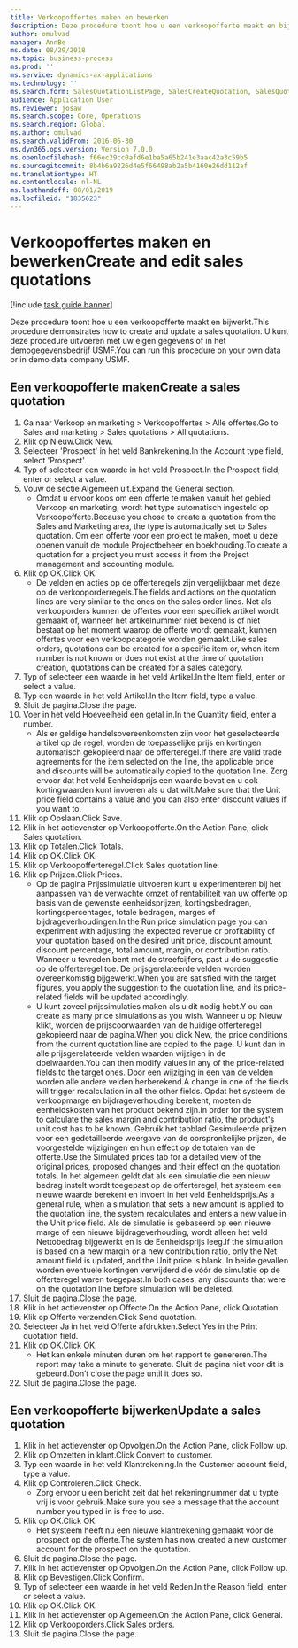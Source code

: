 ```yaml
---
title: Verkoopoffertes maken en bewerken
description: Deze procedure toont hoe u een verkoopofferte maakt en bijwerkt.
author: omulvad
manager: AnnBe
ms.date: 08/29/2018
ms.topic: business-process
ms.prod: ''
ms.service: dynamics-ax-applications
ms.technology: ''
ms.search.form: SalesQuotationListPage, SalesCreateQuotation, SalesQuotationTable, SalesQuotationTotals, SalesQuotationPriceSimulation, SalesQuotationEditLines, SrsReportViewerForm, smmSetNumSeqIfManual, CustTable, SalesTable
audience: Application User
ms.reviewer: josaw
ms.search.scope: Core, Operations
ms.search.region: Global
ms.author: omulvad
ms.search.validFrom: 2016-06-30
ms.dyn365.ops.version: Version 7.0.0
ms.openlocfilehash: f66ec29cc0afd6e1ba5a65b241e3aac42a3c59b5
ms.sourcegitcommit: 8b4b6a9226d4e5f66498ab2a5b4160e26dd112af
ms.translationtype: HT
ms.contentlocale: nl-NL
ms.lasthandoff: 08/01/2019
ms.locfileid: "1835623"
---
```

# <a name="create-and-edit-sales-quotations"></a><span data-ttu-id="c9662-103">Verkoopoffertes maken en bewerken</span><span class="sxs-lookup"><span data-stu-id="c9662-103">Create and edit sales quotations</span></span>

[!include [task guide banner](../../includes/task-guide-banner.md)]

<span data-ttu-id="c9662-104">Deze procedure toont hoe u een verkoopofferte maakt en bijwerkt.</span><span class="sxs-lookup"><span data-stu-id="c9662-104">This procedure demonstrates how to create and update a sales quotation.</span></span> <span data-ttu-id="c9662-105">U kunt deze procedure uitvoeren met uw eigen gegevens of in het demogegevensbedrijf USMF.</span><span class="sxs-lookup"><span data-stu-id="c9662-105">You can run this procedure on your own data or in demo data company USMF.</span></span>


## <a name="create-a-sales-quotation"></a><span data-ttu-id="c9662-106">Een verkoopofferte maken</span><span class="sxs-lookup"><span data-stu-id="c9662-106">Create a sales quotation</span></span>
1. <span data-ttu-id="c9662-107">Ga naar Verkoop en marketing > Verkoopoffertes > Alle offertes.</span><span class="sxs-lookup"><span data-stu-id="c9662-107">Go to Sales and marketing > Sales quotations > All quotations.</span></span>
2. <span data-ttu-id="c9662-108">Klik op Nieuw.</span><span class="sxs-lookup"><span data-stu-id="c9662-108">Click New.</span></span>
3. <span data-ttu-id="c9662-109">Selecteer 'Prospect' in het veld Bankrekening.</span><span class="sxs-lookup"><span data-stu-id="c9662-109">In the Account type field, select 'Prospect'.</span></span>
4. <span data-ttu-id="c9662-110">Typ of selecteer een waarde in het veld Prospect.</span><span class="sxs-lookup"><span data-stu-id="c9662-110">In the Prospect field, enter or select a value.</span></span>
5. <span data-ttu-id="c9662-111">Vouw de sectie Algemeen uit.</span><span class="sxs-lookup"><span data-stu-id="c9662-111">Expand the General section.</span></span>
    * <span data-ttu-id="c9662-112">Omdat u ervoor koos om een offerte te maken vanuit het gebied Verkoop en marketing, wordt het type automatisch ingesteld op Verkoopofferte.</span><span class="sxs-lookup"><span data-stu-id="c9662-112">Because you chose to create a quotation from the Sales and Marketing area, the type is automatically set to Sales quotation.</span></span> <span data-ttu-id="c9662-113">Om een offerte voor een project te maken, moet u deze openen vanuit de module Projectbeheer en boekhouding.</span><span class="sxs-lookup"><span data-stu-id="c9662-113">To create a quotation for a project you must access it from the Project management and accounting module.</span></span>   
6. <span data-ttu-id="c9662-114">Klik op OK.</span><span class="sxs-lookup"><span data-stu-id="c9662-114">Click OK.</span></span>
    * <span data-ttu-id="c9662-115">De velden en acties op de offerteregels zijn vergelijkbaar met deze op de verkooporderregels.</span><span class="sxs-lookup"><span data-stu-id="c9662-115">The fields and actions on the quotation lines are very similar to the ones on the sales order lines.</span></span>   <span data-ttu-id="c9662-116">Net als verkooporders kunnen de offertes voor een specifiek artikel wordt gemaakt of, wanneer het artikelnummer niet bekend is of niet bestaat op het moment waarop de offerte wordt gemaakt, kunnen offertes voor een verkoopcategorie worden gemaakt.</span><span class="sxs-lookup"><span data-stu-id="c9662-116">Like sales orders, quotations can be created for a specific item or, when item number is not known or does not exist at the time of quotation creation, quotations can be created for a sales category.</span></span>  
7. <span data-ttu-id="c9662-117">Typ of selecteer een waarde in het veld Artikel.</span><span class="sxs-lookup"><span data-stu-id="c9662-117">In the Item field, enter or select a value.</span></span>
8. <span data-ttu-id="c9662-118">Typ een waarde in het veld Artikel.</span><span class="sxs-lookup"><span data-stu-id="c9662-118">In the Item field, type a value.</span></span>
9. <span data-ttu-id="c9662-119">Sluit de pagina.</span><span class="sxs-lookup"><span data-stu-id="c9662-119">Close the page.</span></span>
10. <span data-ttu-id="c9662-120">Voer in het veld Hoeveelheid een getal in.</span><span class="sxs-lookup"><span data-stu-id="c9662-120">In the Quantity field, enter a number.</span></span>
    * <span data-ttu-id="c9662-121">Als er geldige handelsovereenkomsten zijn voor het geselecteerde artikel op de regel, worden de toepasselijke prijs en kortingen automatisch gekopieerd naar de offerteregel.</span><span class="sxs-lookup"><span data-stu-id="c9662-121">If there are valid trade agreements for the item selected on the line, the applicable price and discounts will be automatically copied to the quotation line.</span></span> <span data-ttu-id="c9662-122">Zorg ervoor dat het veld Eenheidsprijs een waarde bevat en u ook kortingwaarden kunt invoeren als u dat wilt.</span><span class="sxs-lookup"><span data-stu-id="c9662-122">Make sure that the Unit price field contains a value and you can also enter discount values if you want to.</span></span>  
11. <span data-ttu-id="c9662-123">Klik op Opslaan.</span><span class="sxs-lookup"><span data-stu-id="c9662-123">Click Save.</span></span>
12. <span data-ttu-id="c9662-124">Klik in het actievenster op Verkoopofferte.</span><span class="sxs-lookup"><span data-stu-id="c9662-124">On the Action Pane, click Sales quotation.</span></span>
13. <span data-ttu-id="c9662-125">Klik op Totalen.</span><span class="sxs-lookup"><span data-stu-id="c9662-125">Click Totals.</span></span>
14. <span data-ttu-id="c9662-126">Klik op OK.</span><span class="sxs-lookup"><span data-stu-id="c9662-126">Click OK.</span></span>
15. <span data-ttu-id="c9662-127">Klik op Verkoopofferteregel.</span><span class="sxs-lookup"><span data-stu-id="c9662-127">Click Sales quotation line.</span></span>
16. <span data-ttu-id="c9662-128">Klik op Prijzen.</span><span class="sxs-lookup"><span data-stu-id="c9662-128">Click Prices.</span></span>
    * <span data-ttu-id="c9662-129">Op de pagina Prijssimulatie uitvoeren kunt u experimenteren bij het aanpassen van de verwachte omzet of rentabiliteit van uw offerte op basis van de gewenste eenheidsprijzen, kortingsbedragen, kortingspercentages, totale bedragen, marges of bijdrageverhoudingen.</span><span class="sxs-lookup"><span data-stu-id="c9662-129">In the Run price simulation page you can experiment with adjusting the expected revenue or profitability of your quotation based on the desired unit price, discount amount, discount percentage, total amount, margin, or contribution ratio.</span></span>   <span data-ttu-id="c9662-130">Wanneer u tevreden bent met de streefcijfers, past u de suggestie op de offerteregel toe. De prijsgerelateerde velden worden overeenkomstig bijgewerkt.</span><span class="sxs-lookup"><span data-stu-id="c9662-130">When you are satisfied with the target figures, you apply the suggestion to the quotation line, and its price-related fields will be updated accordingly.</span></span>  
    * <span data-ttu-id="c9662-131">U kunt zoveel prijssimulaties maken als u dit nodig hebt.</span><span class="sxs-lookup"><span data-stu-id="c9662-131">Y ou can create as many price simulations as you wish.</span></span> <span data-ttu-id="c9662-132">Wanneer u op Nieuw klikt, worden de prijscoorwaarden van de huidige offerteregel gekopieerd naar de pagina.</span><span class="sxs-lookup"><span data-stu-id="c9662-132">When you click New, the price conditions from the current quotation line are copied to the page.</span></span> <span data-ttu-id="c9662-133">U kunt dan in alle prijsgerelateerde velden waarden wijzigen in de doelwaarden.</span><span class="sxs-lookup"><span data-stu-id="c9662-133">You can then modify values in any of the price-related fields to the target ones.</span></span> <span data-ttu-id="c9662-134">Door een wijziging in een van de velden worden alle andere velden herberekend.</span><span class="sxs-lookup"><span data-stu-id="c9662-134">A change in one of the fields will trigger recalculation in all the other fields.</span></span> <span data-ttu-id="c9662-135">Opdat het systeem de verkoopmarge en bijdrageverhouding berekent, moeten de eenheidskosten van het product bekend zijn.</span><span class="sxs-lookup"><span data-stu-id="c9662-135">In order for the system to calculate the sales margin and contribution ratio, the product's unit cost has to be known.</span></span> <span data-ttu-id="c9662-136">Gebruik het tabblad Gesimuleerde prijzen voor een gedetailleerde weergave van de oorspronkelijke prijzen, de voorgestelde wijzigingen en hun effect op de totalen van de offerte.</span><span class="sxs-lookup"><span data-stu-id="c9662-136">Use the Simulated prices tab for a detailed view of the original prices, proposed changes and their effect on the quotation totals.</span></span>   <span data-ttu-id="c9662-137">In het algemeen geldt dat als een simulatie die een nieuw bedrag instelt wordt toegepast op de offerteregel, het systeem een nieuwe waarde berekent en invoert in het veld Eenheidsprijs.</span><span class="sxs-lookup"><span data-stu-id="c9662-137">As a general rule, when a simulation that sets a new amount is applied to the quotation line, the system recalculates and enters a new value in the Unit price field.</span></span> <span data-ttu-id="c9662-138">Als de simulatie is gebaseerd op een nieuwe marge of een nieuwe bijdrageverhouding, wordt alleen het veld Nettobedrag bijgewerkt en is de Eenheidsprijs leeg.</span><span class="sxs-lookup"><span data-stu-id="c9662-138">If the simulation is based on a new margin or a new contribution ratio, only the Net amount field is updated, and the Unit price is blank.</span></span> <span data-ttu-id="c9662-139">In beide gevallen worden eventuele kortingen verwijderd die vóór de simulatie op de offerteregel waren toegepast.</span><span class="sxs-lookup"><span data-stu-id="c9662-139">In both cases, any discounts that were on the quotation line before simulation will be deleted.</span></span>  
17. <span data-ttu-id="c9662-140">Sluit de pagina.</span><span class="sxs-lookup"><span data-stu-id="c9662-140">Close the page.</span></span>
18. <span data-ttu-id="c9662-141">Klik in het actievenster op Offecte.</span><span class="sxs-lookup"><span data-stu-id="c9662-141">On the Action Pane, click Quotation.</span></span>
19. <span data-ttu-id="c9662-142">Klik op Offerte verzenden.</span><span class="sxs-lookup"><span data-stu-id="c9662-142">Click Send quotation.</span></span>
20. <span data-ttu-id="c9662-143">Selecteer Ja in het veld Offerte afdrukken.</span><span class="sxs-lookup"><span data-stu-id="c9662-143">Select Yes in the Print quotation field.</span></span>
21. <span data-ttu-id="c9662-144">Klik op OK.</span><span class="sxs-lookup"><span data-stu-id="c9662-144">Click OK.</span></span>
    * <span data-ttu-id="c9662-145">Het kan enkele minuten duren om het rapport te genereren.</span><span class="sxs-lookup"><span data-stu-id="c9662-145">The report may take a minute to generate.</span></span> <span data-ttu-id="c9662-146">Sluit de pagina niet voor dit is gebeurd.</span><span class="sxs-lookup"><span data-stu-id="c9662-146">Don’t close the page until it does so.</span></span>  
22. <span data-ttu-id="c9662-147">Sluit de pagina.</span><span class="sxs-lookup"><span data-stu-id="c9662-147">Close the page.</span></span>

## <a name="update-a-sales-quotation"></a><span data-ttu-id="c9662-148">Een verkoopofferte bijwerken</span><span class="sxs-lookup"><span data-stu-id="c9662-148">Update a sales quotation</span></span>
1. <span data-ttu-id="c9662-149">Klik in het actievenster op Opvolgen.</span><span class="sxs-lookup"><span data-stu-id="c9662-149">On the Action Pane, click Follow up.</span></span>
2. <span data-ttu-id="c9662-150">Klik op Omzetten in klant.</span><span class="sxs-lookup"><span data-stu-id="c9662-150">Click Convert to customer.</span></span>
3. <span data-ttu-id="c9662-151">Typ een waarde in het veld Klantrekening.</span><span class="sxs-lookup"><span data-stu-id="c9662-151">In the Customer account field, type a value.</span></span>
4. <span data-ttu-id="c9662-152">Klik op Controleren.</span><span class="sxs-lookup"><span data-stu-id="c9662-152">Click Check.</span></span>
    * <span data-ttu-id="c9662-153">Zorg ervoor u een bericht zeit dat het rekeningnummer dat u typte vrij is voor gebruik.</span><span class="sxs-lookup"><span data-stu-id="c9662-153">Make sure you see a message that the account number you typed in is free to use.</span></span>  
5. <span data-ttu-id="c9662-154">Klik op OK.</span><span class="sxs-lookup"><span data-stu-id="c9662-154">Click OK.</span></span>
    * <span data-ttu-id="c9662-155">Het systeem heeft nu een nieuwe klantrekening gemaakt voor de prospect op de offerte.</span><span class="sxs-lookup"><span data-stu-id="c9662-155">The system has now created a new customer account for the prospect on the quotation.</span></span>  
6. <span data-ttu-id="c9662-156">Sluit de pagina.</span><span class="sxs-lookup"><span data-stu-id="c9662-156">Close the page.</span></span>
7. <span data-ttu-id="c9662-157">Klik in het actievenster op Opvolgen.</span><span class="sxs-lookup"><span data-stu-id="c9662-157">On the Action Pane, click Follow up.</span></span>
8. <span data-ttu-id="c9662-158">Klik op Bevestigen.</span><span class="sxs-lookup"><span data-stu-id="c9662-158">Click Confirm.</span></span>
9. <span data-ttu-id="c9662-159">Typ of selecteer een waarde in het veld Reden.</span><span class="sxs-lookup"><span data-stu-id="c9662-159">In the Reason field, enter or select a value.</span></span>
10. <span data-ttu-id="c9662-160">Klik op OK.</span><span class="sxs-lookup"><span data-stu-id="c9662-160">Click OK.</span></span>
11. <span data-ttu-id="c9662-161">Klik in het actievenster op Algemeen.</span><span class="sxs-lookup"><span data-stu-id="c9662-161">On the Action Pane, click General.</span></span>
12. <span data-ttu-id="c9662-162">Klik op Verkooporders.</span><span class="sxs-lookup"><span data-stu-id="c9662-162">Click Sales orders.</span></span>
13. <span data-ttu-id="c9662-163">Sluit de pagina.</span><span class="sxs-lookup"><span data-stu-id="c9662-163">Close the page.</span></span>

